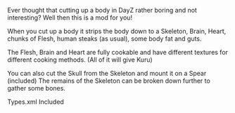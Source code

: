 Ever thought that cutting up a body in DayZ rather boring and not interesting?
Well then this is a mod for you!

When you cut up a body it strips the body down to a Skeleton, Brain, Heart, chunks of Flesh, human steaks (as usual), some body fat and guts.

The Flesh, Brain and Heart are fully cookable and have different textures for different cooking methods. (All of it will give Kuru)

You can also cut the Skull from the Skeleton and mount it on a Spear (included)
The remains of the Skeleton can be broken down further to gather some bones.

Types.xml Included